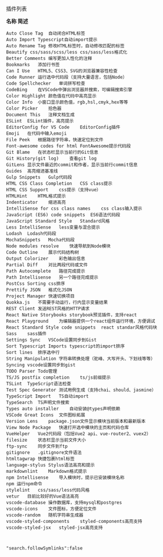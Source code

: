 插件列表

**名称  	简述**

    Auto Close Tag	自动闭合HTML标签
    Auto Import	Typescript自动import提示
    Auto Rename Tag	修改HTML标签时，自动修改匹配的标签
    Beautify css/sass/scss/less	css/sass/less格式化
    Better Comments	编写更加人性化的注释
    Bookmarks	添加行书签
    Can I Use	HTML5、CSS3、SVG的浏览器兼容性检查
    Code Runner	运行选中代码段（支持大量语言，包括Node）
    Code Spellchecker	单词拼写检查
    CodeBing	在VSCode中弹出浏览器并搜索，可编辑搜索引擎
    Color Highlight	颜色值在代码中高亮显示
    Color Info	小窗口显示颜色值，rgb,hsl,cmyk,hex等等
    Color Picker	拾色器
    Document This	注释文档生成
    ESLint	ESLint插件，高亮提示
    EditorConfig for VS Code	EditorConfig插件
    Emoji	在代码中输入emoji
    File Peek	根据路径字符串，快速定位到文件
    Font-awesome codes for html	FontAwesome提示代码段
    Git Blame	在状态栏显示当前行的Git信息
    Git History(git log)	查看git log
    GitLens	显示文件最近的commit和作者，显示当前行commit信息
    Guides	高亮缩进基准线
    Gulp Snippets	Gulp代码段
    HTML CSS Class Completion	CSS class提示
    HTML CSS Support	css提示（支持vue）
    HTMLHint	HTML格式提示
    Indenticator	缩进高亮
    IntelliSense for css class names	css class输入提示
    JavaScript (ES6) code snippets	ES6语法代码段
    JavaScript Standard Style	Standard风格
    Less IntelliSense	less变量与混合提示
    Lodash	Lodash代码段
    MochaSnippets	Mocha代码段
    Node modules resolve	快速导航到Node模块
    Code Outline	展示代码结构树
    Output Colorizer	彩色输出信息
    Partial Diff	对比两段代码或文件
    Path Autocomplete	路径完成提示
    Path Intellisense	另一个路径完成提示
    PostCss Sorting	css排序
    Prettify JSON	格式化JSON
    Project Manager	快速切换项目
    Quokka.js	不需要手动运行，行内显示变量结果
    REST Client	发送REST风格的HTTP请求
    React Native Storybooks	storybook预览插件，支持react
    React Playground	为编辑器提供一个react组件运行环境，方便调试
    React Standard Style code snippets	react standar风格代码块
    Sass	sass插件
    Settings Sync	VSCode设置同步到Gist
    Sort Typescript Imports	typescript的import排序
    Sort lines	排序选中行
    String Manipulation	字符串转换处理（驼峰、大写开头、下划线等等）
    Syncing	vscode设置同步到gist
    TODO Parser	Todo管理
    TS/JS postfix completion	ts/js前缀提示
    TSLint	TypeScript语法检查
    Test Spec Generator	测试用例生成（支持chai、should、jasmine）
    TypeScript Import	TS自动import
    TypeSearch	TS声明文件搜索
    Types auto installer	自动安装@types声明依赖
    VSCode Great Icons	文件图标拓展
    Version Lens	package.json文件显示模块当前版本和最新版本
    View Node Package	快速打开选中模块的主页和代码仓库
    VueHelper	Vue2代码段（包括Vue2 api、vue-router2、vuex2）
    filesize	状态栏显示当前文件大小
    ftp-sync	同步文件到ftp
    gitignore	.gitignore文件语法
    htmltagwrap	快捷包裹html标签
    language-stylus	Stylus语法高亮和提示
    markdownlint	Markdown格式提示
    npm Intellisense	导入模块时，提示已安装模块名称
    npm	运行npm命令
    stylelint	css/sass/less代码风格
    vetur	目前比较好的Vue语法高亮
    vscode-database	操作数据库，支持mysql和postgres
    vscode-icons	文件图标，方便定位文件
    vscode-random	随机字符串生成器
    vscode-styled-components	styled-components高亮支持
    vscode-styled-jsx	styled-jsx高亮支持
    
    
    
    "search.followSymlinks":false
